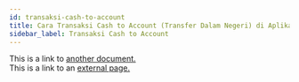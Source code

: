 ```yaml
---
id: transaksi-cash-to-account
title: Cara Transaksi Cash to Account (Transfer Dalam Negeri) di Aplikasi IKI Mitra
sidebar_label: Transaksi Cash to Account
---
```


This is a link to [another document.](doc3.md)  
This is a link to an [external page.](http://www.example.com)
